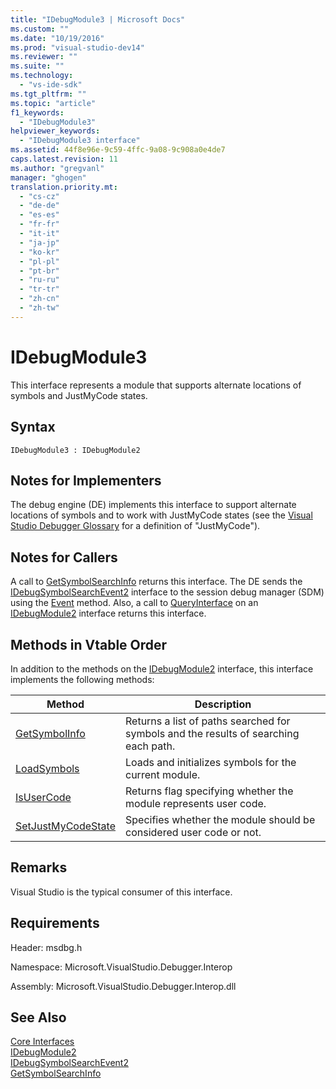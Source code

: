 ```yaml
---
title: "IDebugModule3 | Microsoft Docs"
ms.custom: ""
ms.date: "10/19/2016"
ms.prod: "visual-studio-dev14"
ms.reviewer: ""
ms.suite: ""
ms.technology: 
  - "vs-ide-sdk"
ms.tgt_pltfrm: ""
ms.topic: "article"
f1_keywords: 
  - "IDebugModule3"
helpviewer_keywords: 
  - "IDebugModule3 interface"
ms.assetid: 44f8e96e-9c59-4ffc-9a08-9c908a0e4de7
caps.latest.revision: 11
ms.author: "gregvanl"
manager: "ghogen"
translation.priority.mt: 
  - "cs-cz"
  - "de-de"
  - "es-es"
  - "fr-fr"
  - "it-it"
  - "ja-jp"
  - "ko-kr"
  - "pl-pl"
  - "pt-br"
  - "ru-ru"
  - "tr-tr"
  - "zh-cn"
  - "zh-tw"
---
```

# IDebugModule3
This interface represents a module that supports alternate locations of symbols and JustMyCode states.  
  
## Syntax  
  
```  
IDebugModule3 : IDebugModule2  
```  
  
## Notes for Implementers  
 The debug engine (DE) implements this interface to support alternate locations of symbols and to work with JustMyCode states (see the [Visual Studio Debugger Glossary](../extensibility-debugger-reference/visual-studio-debugger-glossary.md) for a definition of "JustMyCode").  
  
## Notes for Callers  
 A call to [GetSymbolSearchInfo](../extensibility-debugger-reference/idebugsymbolsearchevent2--getsymbolsearchinfo.md) returns this interface. The DE sends the [IDebugSymbolSearchEvent2](../extensibility-debugger-reference/idebugsymbolsearchevent2.md) interface to the session debug manager (SDM) using the [Event](../extensibility-debugger-reference/idebugeventcallback2--event.md) method. Also, a call to [QueryInterface](../Topic/QueryInterface.md) on an [IDebugModule2](../extensibility-debugger-reference/idebugmodule2.md) interface returns this interface.  
  
## Methods in Vtable Order  
 In addition to the methods on the [IDebugModule2](../extensibility-debugger-reference/idebugmodule2.md) interface, this interface implements the following methods:  
  
|Method|Description|  
|------------|-----------------|  
|[GetSymbolInfo](../extensibility-debugger-reference/idebugmodule3--getsymbolinfo.md)|Returns a list of paths searched for symbols and the results of searching each path.|  
|[LoadSymbols](../extensibility-debugger-reference/idebugmodule3--loadsymbols.md)|Loads and initializes symbols for the current module.|  
|[IsUserCode](../extensibility-debugger-reference/idebugmodule3--isusercode.md)|Returns flag specifying whether the module represents user code.|  
|[SetJustMyCodeState](../extensibility-debugger-reference/idebugmodule3--setjustmycodestate.md)|Specifies whether the module should be considered user code or not.|  
  
## Remarks  
 Visual Studio is the typical consumer of this interface.  
  
## Requirements  
 Header: msdbg.h  
  
 Namespace: Microsoft.VisualStudio.Debugger.Interop  
  
 Assembly: Microsoft.VisualStudio.Debugger.Interop.dll  
  
## See Also  
 [Core Interfaces](../extensibility-debugger-reference/core-interfaces.md)   
 [IDebugModule2](../extensibility-debugger-reference/idebugmodule2.md)   
 [IDebugSymbolSearchEvent2](../extensibility-debugger-reference/idebugsymbolsearchevent2.md)   
 [GetSymbolSearchInfo](../extensibility-debugger-reference/idebugsymbolsearchevent2--getsymbolsearchinfo.md)